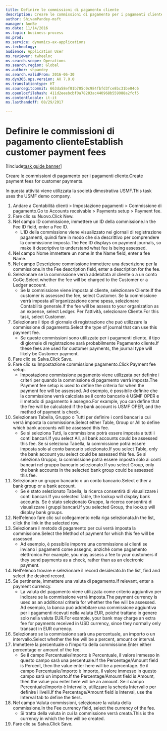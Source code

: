 ```yaml
--- 
title: Definire le commissioni di pagamento cliente
description: Creare le commissioni di pagamento per i pagamenti cliente.
author: ShivamPandey-msft
manager: AnnBe
ms.date: 11/14/2016
ms.topic: business-process
ms.prod: 
ms.service: dynamics-ax-applications
ms.technology: 
audience: Application User
ms.reviewer: twheeloc
ms.search.scope: Operations
ms.search.region: Global
ms.author: shpandey
ms.search.validFrom: 2016-06-30
ms.dyn365.ops.version: AX 7.0.0
ms.translationtype: HT
ms.sourcegitcommit: 663da58ef01b705c0c984fbfd3fce8bc31be04c6
ms.openlocfilehash: 411d2eeebcbf0a78203ac440968b559088a2fcf5
ms.contentlocale: it-it
ms.lasthandoff: 08/29/2017

---
```

# <a name="establish-customer-payment-fees"></a><span data-ttu-id="99630-103">Definire le commissioni di pagamento cliente</span><span class="sxs-lookup"><span data-stu-id="99630-103">Establish customer payment fees</span></span>

[!include[task guide banner](../../includes/task-guide-banner.md)]

<span data-ttu-id="99630-104">Creare le commissioni di pagamento per i pagamenti cliente.</span><span class="sxs-lookup"><span data-stu-id="99630-104">Create payment fees for customer payments.</span></span>

<span data-ttu-id="99630-105">In questa attività viene utilizzata la società dimostrativa USMF.</span><span class="sxs-lookup"><span data-stu-id="99630-105">This task uses the USMF demo company.</span></span>

1. <span data-ttu-id="99630-106">Andare a Contabilità clienti > Impostazione pagamenti > Commissione di pagamento.</span><span class="sxs-lookup"><span data-stu-id="99630-106">Go to Accounts receivable > Payments setup > Payment fee.</span></span>
2. <span data-ttu-id="99630-107">Fare clic su Nuovo.</span><span class="sxs-lookup"><span data-stu-id="99630-107">Click New.</span></span>
3. <span data-ttu-id="99630-108">Nel campo ID commissione, immettere un ID della commissione.</span><span class="sxs-lookup"><span data-stu-id="99630-108">In the Fee ID field, enter a Fee ID.</span></span>
    * <span data-ttu-id="99630-109">L'ID della commissione viene visualizzato nei giornali di registrazione pagamenti, quindi fare in modo che sia descrittivo per comprendere la commissione imposta.</span><span class="sxs-lookup"><span data-stu-id="99630-109">The Fee ID displays on payment journals, so make it descriptive to understand what fee is being assessed.</span></span>  
4. <span data-ttu-id="99630-110">Nel campo Nome immettere un nome.</span><span class="sxs-lookup"><span data-stu-id="99630-110">In the Name field, enter a fee Name.</span></span>
5. <span data-ttu-id="99630-111">Nel campo Descrizione commissione immettere una descrizione per la commissione.</span><span class="sxs-lookup"><span data-stu-id="99630-111">In the Fee description field, enter a description for the fee.</span></span>
6. <span data-ttu-id="99630-112">Selezionare se la commissione verrà addebitata al cliente o a un conto CoGe.</span><span class="sxs-lookup"><span data-stu-id="99630-112">Select whether the fee will be charged to the Customer or a Ledger account.</span></span>
    * <span data-ttu-id="99630-113">Se la commissione viene imposta al cliente, selezionare Cliente.</span><span class="sxs-lookup"><span data-stu-id="99630-113">If the customer is assessed the fee, select Customer.</span></span> <span data-ttu-id="99630-114">Se la commissione verrà imposta all'organizzazione come spesa, selezionare Contabilità generale.</span><span class="sxs-lookup"><span data-stu-id="99630-114">If the fee will be assess to your organization as an expense, select Ledger.</span></span> <span data-ttu-id="99630-115">Per l'attività, selezionare Cliente.</span><span class="sxs-lookup"><span data-stu-id="99630-115">For this task, select Customer.</span></span>  
7. <span data-ttu-id="99630-116">Selezionare il tipo di giornale di registrazione che può utilizzare la commissione di pagamento.</span><span class="sxs-lookup"><span data-stu-id="99630-116">Select the type of  journal that can use this payment fee.</span></span>
    * <span data-ttu-id="99630-117">Se queste commissioni sono utilizzate per i pagamenti cliente, il tipo di giornale di registrazione sarà probabilmente Pagamento cliente.</span><span class="sxs-lookup"><span data-stu-id="99630-117">If these fees are used for customer payments, the journal type will likely be Customer payment.</span></span>  
8. <span data-ttu-id="99630-118">Fare clic su Salva.</span><span class="sxs-lookup"><span data-stu-id="99630-118">Click Save.</span></span>
9. <span data-ttu-id="99630-119">Fare clic su Impostazione commissione pagamento.</span><span class="sxs-lookup"><span data-stu-id="99630-119">Click Payment fee setup.</span></span>
    * <span data-ttu-id="99630-120">Impostazione commissione pagamento viene utilizzata per definire i criteri per quando la commissione di pagamento verrà imposta.</span><span class="sxs-lookup"><span data-stu-id="99630-120">The Payment fee setup is used to define the criteria for when the payment fee will be assessed.</span></span>  <span data-ttu-id="99630-121">Ad esempio, è possibile definire che la commissione verrà calcolata se il conto bancario è USMF OPER e il metodo di pagamento è assegno.</span><span class="sxs-lookup"><span data-stu-id="99630-121">For example, you can define that the fee will be calculated if the bank account is USMF OPER, and the method of payment is check.</span></span>  
10. <span data-ttu-id="99630-122">Selezionare Tabella, Gruppo o Tutti per definire i conti bancari a cui verrà imposta la commissione.</span><span class="sxs-lookup"><span data-stu-id="99630-122">Select either Table, Group or All to define which bank accounts will be assessed this fee.</span></span>
    * <span data-ttu-id="99630-123">Se si seleziona Tutti, la commissione potrà essere imposta a tutti i conti bancari.</span><span class="sxs-lookup"><span data-stu-id="99630-123">If you select All, all bank accounts could be assessed this fee.</span></span>  <span data-ttu-id="99630-124">Se si seleziona Tabella, la commissione potrà essere imposta solo al conto bancario selezionato.</span><span class="sxs-lookup"><span data-stu-id="99630-124">If you select Table, only the bank account you select could be assessed this fee.</span></span> <span data-ttu-id="99630-125">Se si seleziona Gruppo, la commissione potrà essere imposta solo ai conti bancari nel gruppo bancario selezionato.</span><span class="sxs-lookup"><span data-stu-id="99630-125">If you select Group, only the bank accounts in the selected bank group could be assessed this fee.</span></span>  
11. <span data-ttu-id="99630-126">Selezionare un gruppo bancario o un conto bancario.</span><span class="sxs-lookup"><span data-stu-id="99630-126">Select either a bank group or a bank account.</span></span>
    * <span data-ttu-id="99630-127">Se è stato selezionato Tabella, la ricerca consentirà di visualizzare i conti bancari.</span><span class="sxs-lookup"><span data-stu-id="99630-127">If you selected Table, the lookup will display bank accounts.</span></span> <span data-ttu-id="99630-128">Se è stato selezionato Gruppo, la ricerca consentirà di visualizzare i gruppi bancari.</span><span class="sxs-lookup"><span data-stu-id="99630-128">If you selected Group, the lookup will display bank groups.</span></span>  
12. <span data-ttu-id="99630-129">Nell'elenco fare clic sul collegamento nella riga selezionata.</span><span class="sxs-lookup"><span data-stu-id="99630-129">In the list, click the link in the selected row.</span></span>
13. <span data-ttu-id="99630-130">Selezionare il metodo di pagamento per cui verrà imposta la commissione.</span><span class="sxs-lookup"><span data-stu-id="99630-130">Select the Method of payment for which this fee will be assessed.</span></span>
    * <span data-ttu-id="99630-131">Ad esempio, è possibile imporre una commissione ai clienti se inviano i pagamenti come assegno, anziché come pagamento elettronico.</span><span class="sxs-lookup"><span data-stu-id="99630-131">For example, you may assess a fee to your customers if they send payments as a check, rather than as an electronic payment.</span></span>  
14. <span data-ttu-id="99630-132">Nell'elenco trovare e selezionare il record desiderato.</span><span class="sxs-lookup"><span data-stu-id="99630-132">In the list, find and select the desired record.</span></span>
15. <span data-ttu-id="99630-133">Se pertinente, immettere una valuta di pagamento.</span><span class="sxs-lookup"><span data-stu-id="99630-133">If relevant, enter a payment currency.</span></span>
    * <span data-ttu-id="99630-134">La valuta del pagamento viene utilizzata come criterio aggiuntivo per indicare se la commissione verrà imposta.</span><span class="sxs-lookup"><span data-stu-id="99630-134">The payment currency is used as an additional criteria for whether the fee will be assessed.</span></span>  <span data-ttu-id="99630-135">Ad esempio, la banca può addebitare una commissione aggiuntiva per i pagamenti ricevuti nella valuta EUR, poiché trattano in genere solo nella valuta EUR.</span><span class="sxs-lookup"><span data-stu-id="99630-135">For example, your bank may charge an extra fee for payments received in USD currency, since they normally only transact in EUR currency.</span></span>  
16. <span data-ttu-id="99630-136">Selezionare se la commissione sarà una percentuale, un importo o un intervallo.</span><span class="sxs-lookup"><span data-stu-id="99630-136">Select whether the fee will be a percent, amount or interval.</span></span>
17. <span data-ttu-id="99630-137">Immettere la percentuale o l'importo della commissione.</span><span class="sxs-lookup"><span data-stu-id="99630-137">Enter either percentage or amount of the fee.</span></span>
    * <span data-ttu-id="99630-138">Se il campo Percentuale/Importo è Percentuale, il valore immesso in questo campo sarà una percentuale.</span><span class="sxs-lookup"><span data-stu-id="99630-138">If the Percentage/Amount field is Percent, then the value enter here will be a percentage.</span></span> <span data-ttu-id="99630-139">Se il campo Percentuale/Importo è Importo, il valore immesso in questo campo sarà un importo.</span><span class="sxs-lookup"><span data-stu-id="99630-139">If the Percentage/Amount field is Amount, then the value you enter here will be an amount.</span></span> <span data-ttu-id="99630-140">Se il campo Percentuale/Importo è Intervallo, utilizzare la scheda Intervallo per definire i livelli.</span><span class="sxs-lookup"><span data-stu-id="99630-140">If the Percentage/Amount field is Interval, use the Interval tab to define the tiers.</span></span>  
18. <span data-ttu-id="99630-141">Nel campo Valuta commissioni, selezionare la valuta della commissione.</span><span class="sxs-lookup"><span data-stu-id="99630-141">In the Fee currency field, select the currency of the fee.</span></span>
    * <span data-ttu-id="99630-142">Si tratta della valuta in cui la commissione verrà creata.</span><span class="sxs-lookup"><span data-stu-id="99630-142">This is the currency in which the fee will be created.</span></span>  
19. <span data-ttu-id="99630-143">Fare clic su Salva.</span><span class="sxs-lookup"><span data-stu-id="99630-143">Click Save.</span></span>



